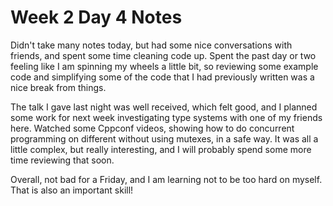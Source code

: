 # Week 2 Day 4 Notes

Didn't take many notes today, but had some nice conversations with friends,
and spent some time cleaning code up. Spent the past day or two feeling like
I am spinning my wheels a little bit, so reviewing some example code and
simplifying some of the code that I had previously written was a nice break
from things.

The talk I gave last night was well received, which felt good, and I planned
some work for next week investigating type systems with one of my friends here.
Watched some Cppconf videos, showing how to do concurrent programming on
different without using mutexes, in a safe way. It was all a little complex,
but really interesting, and I will probably spend some more time reviewing
that soon.

Overall, not bad for a Friday, and I am learning not to be too hard on
myself. That is also an important skill!

